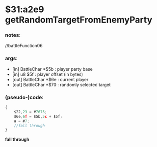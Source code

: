﻿
# $31:a2e9 getRandomTargetFromEnemyParty



### notes:
//battleFunction06

### args:
+ [in] BattleChar *$5b : player party base
+ [in] u8 $5f : player offset (in bytes)
+ [out] BattleChar *$6e : current player
+ [out] BattleChar *$70 : randomly selected target

### (pseudo-)code:
```js
{
	$22,23 = #7675;
	$6e,6f = $5b,5c + $5f;
	a = #7;
	//fall through
}
```


**fall through**

